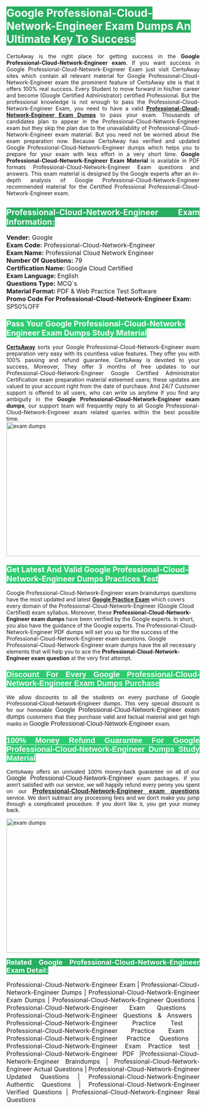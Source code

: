 <h1><span style="color:#ffffff"><strong><span style="background-color:#27ae60">Google Professional-Cloud-Network-Engineer Exam Dumps An Ultimate Key To Success</span></strong></span></h1> <div style="text-align:justify">CertsAway is the right place for getting success in the <strong>Google Professional-Cloud-Network-Engineer exam</strong>. If you want success in Google Professional-Cloud-Network-Engineer Exam just visit CertsAway sites which contain all relevant material for Google Professional-Cloud-Network-Engineer exam the prominent feature of CertsAway site is that it offers 100% real success. Every Student to move forward in his/her career and become (Google Certified Administrator) certified Professional. But the professional knowledge is not enough to pass the Professional-Cloud-Network-Engineer Exam, you need to have a valid <a href="https://www.certsaway.com/google/professional-cloud-network-engineer-exam-dumps"><strong>Professional-Cloud-Network-Engineer Exam Dumps</strong></a> to pass your exam. Thousands of candidates plan to appear in the Professional-Cloud-Network-Engineer exam but they skip the plan due to the unavailability of Professional-Cloud-Network-Engineer exam material. But you need not be worried about the exam preparation now. Because CertsAway has verified and updated Google Professional-Cloud-Network-Engineer dumps which helps you to prepare for your exam with less effort in a very short time. <strong>Google Professional-Cloud-Network-Engineer Exam Material</strong> is available in PDF formats Professional-Cloud-Network-Engineer Exam questions and answers. This exam material is designed by the Google experts after an in-depth analysis of Google Professional-Cloud-Network-Engineer recommended material for the Certified Professional Professional-Cloud-Network-Engineer exam.</div> <h2 style="text-align:justify"><span style="color:#ffffff"><span style="background-color:#27ae60">Professional-Cloud-Network-Engineer Exam Information:</span></span></h2> <p><span style="font-size:16px"><strong>Vender:</strong> Google<br /> <strong>Exam Code:</strong> Professional-Cloud-Network-Engineer<br /> <strong>Exam Name:</strong> Professional Cloud Network Engineer<br /> <strong>Number Of Questions:</strong> 79<br /> <strong>Certification Name: </strong>Google Cloud Certified<br /> <strong>Exam Language: </strong>English<br /> <strong>Questions Type:</strong> MCQ`s<br /> <strong>Material Format: </strong>PDF & Web Practice Test Software<br /> <strong>Promo Code For Professional-Cloud-Network-Engineer Exam: </strong>SP50%OFF</span></p> <h3><span style="font-size:20px"><span style="color:#ffffff"><strong><span style="background-color:#2ecc71">Pass Your Google Professional-Cloud-Network-Engineer Exam Dumps Study Material</span></strong></span></span></h3> <div style="text-align:justify"><a href=" https://www.certsaway.com/"><strong>CertsAway</strong></a> sorts your Google Professional-Cloud-Network-Engineer exam preparation very easy with its countless value features. They offer you with 100% passing and refund guarantee. CertsAway is devoted to your success, Moreover, They offer 3 months of free updates to our Professional-Cloud-Network-Engineer Google Certified Administrator Certification exam preparation material esteemed users; these updates are valued to your account right from the date of purchase. And 24/7 Customer support is offered to all users, who can write us anytime if you find any ambiguity in the <strong>Google Professional-Cloud-Network-Engineer exam dumps</strong>, our support team will frequently reply to all Google Professional-Cloud-Network-Engineer exam related queries within the best possible time.</div> <div style="text-align:justify"> </div> <div style="text-align:justify"><a href="https://www.certsaway.com/google/professional-cloud-network-engineer-exam-dumps" rel="no-follow"><img alt="exam dumps" src="https://www.certcollections.com/uploads/content/certsaway.png" style="height:350px; width:750px" /></a></div> <h3><span style="font-size:20px"><span style="color:#ffffff"><strong><span style="background-color:#2ecc71">Get Latest And Valid Google Professional-Cloud-Network-Engineer Dumps Practices Test</span></strong></span></span></h3> <p>Google Professional-Cloud-Network-Engineer exam braindumps questions have the most updated and latest <a href="https://www.certsaway.com/google-questions"><strong>Google Practice Exam</strong></a> which covers every domain of the Professional-Cloud-Network-Engineer (Google Cloud Certified) exam syllabus. Moreover, these <strong>Professional-Cloud-Network-Engineer exam dumps</strong> have been verified by the Google experts. In short, you also have the guidance of the Google experts. The Professional-Cloud-Network-Engineer PDF dumps will set you up for the success of the Professional-Cloud-Network-Engineer exam questions. Google Professional-Cloud-Network-Engineer exam dumps have the all necessary elements that will help you to ace the <strong>Professional-Cloud-Network-Engineer exam question</strong> at the very first attempt.</p> <h3 style="text-align:justify"><span style="font-size:20px"><span style="color:#ffffff"><strong><span style="font-family:Calibri,sans-serif"><span style="background-color:#2ecc71">Discount For Every </span><span style="background-color:#2ecc71">Google Professional-Cloud-Network-Engineer Exam</span><span style="background-color:#2ecc71"> Dumps Purchase</span></span></strong></span></span></h3> <div style="text-align:justify"> <p><span style="font-size:11pt"><span style="font-family:Calibri,sans-serif">We allow discounts to all the students on every purchase of Google Professional-Cloud-Network-Engineer dumps. This very special discount is for our honorable <span style="font-size:12.0pt"><span style="background-color:white">Google Professional-Cloud-Network-Engineer exam dumps </span></span>customers that they purchase valid and factual material and get high marks in <span style="font-size:12.0pt"><span style="background-color:white">Google Professional-Cloud-Network-Engineer </span></span>exam. </span></span></p> <h3><span style="font-size:20px"><span style="color:#ffffff"><strong><span style="font-family:Calibri,sans-serif"><span style="background-color:#2ecc71">100% Money Refund Guarantee For </span><span style="background-color:#2ecc71">Google Professional-Cloud-Network-Engineer Dumps Study Material</span></span></strong></span></span></h3> <p><span style="font-size:11pt"><span style="font-family:Calibri,sans-serif">CertsAway offers an unrivaled 100% money-back guarantee on all of our <span style="font-size:12.0pt"><span style="background-color:white">Google Professional-Cloud-Network-Engineer </span></span>exam packages. If you aren't satisfied with our service, we will happily refund every penny you spent on our <span style="font-size:12.0pt"><span style="background-color:white"><a href="https://www.certsaway.com/google/professional-cloud-network-engineer-exam-dumps"><strong>Professional-Cloud-Network-Engineer exam questions</strong></a> </span></span>service. We don't subtract any processing fees and we don't make you jump through a complicated procedure. If you don't like it, you get your money back.</span></span></p> <p><a href="https://www.certsaway.com/google/professional-cloud-network-engineer-exam-dumps" rel="no-follow"><img alt="exam dumps" src="https://www.certcollections.com/uploads/content/certsaway_(2)2.png" style="height:350px; width:750px" /></a></p> <p><span style="color:#ffffff"><strong><span style="font-size:18px"><span style="background-color:#27ae60">Related Google Professional-Cloud-Network-Engineer Exam Detail:</span></span></strong></span><br /> <br /> <span style="font-size:16px">Professional-Cloud-Network-Engineer Exam | Professional-Cloud-Network-Engineer Dumps | Professional-Cloud-Network-Engineer Exam Dumps | Professional-Cloud-Network-Engineer Questions | Professional-Cloud-Network-Engineer Exam Questions | Professional-Cloud-Network-Engineer Questions & Answers | Professional-Cloud-Network-Engineer Practice Test | Professional-Cloud-Network-Engineer Practice Exam | Professional-Cloud-Network-Engineer Practice Questions | Professional-Cloud-Network-Engineer Exam Practice test | Professional-Cloud-Network-Engineer PDF |Professional-Cloud-Network-Engineer Braindumps | Professional-Cloud-Network-Engineer Actual Questions | Professional-Cloud-Network-Engineer Updated Questions | Professional-Cloud-Network-Engineer Authentic Questions | Professional-Cloud-Network-Engineer Verified Questions | Professional-Cloud-Network-Engineer Real Questions</span></p> </div>
